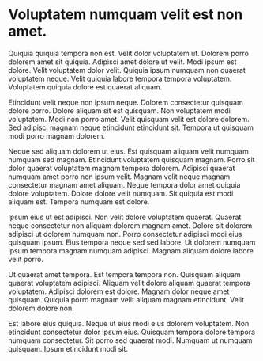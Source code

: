 # Voluptatem numquam velit est non amet.

Quiquia quiquia tempora non est. Velit dolor voluptatem ut. Dolorem porro dolorem amet sit quiquia. Adipisci amet dolore ut velit. Modi ipsum est dolore. Velit voluptatem dolor velit. Quiquia ipsum numquam non quaerat voluptatem neque. Velit quiquia labore tempora tempora voluptatem. Voluptatem quiquia dolore est quaerat aliquam.

Etincidunt velit neque non ipsum neque. Dolorem consectetur quisquam dolore porro. Dolore aliquam sit est quisquam. Non voluptatem modi voluptatem. Modi non porro amet. Velit quisquam velit est dolore dolorem. Sed adipisci magnam neque etincidunt etincidunt sit. Tempora ut quisquam modi porro magnam dolorem.

Neque sed aliquam dolorem ut eius. Est quisquam aliquam velit numquam numquam sed magnam. Etincidunt voluptatem quisquam magnam. Porro sit dolor quaerat voluptatem magnam tempora dolorem. Adipisci quaerat numquam amet porro non ipsum velit. Magnam velit neque magnam consectetur magnam amet aliquam. Neque tempora dolor amet quiquia dolore voluptatem. Dolore dolore velit numquam. Sit quiquia est modi aliquam est. Tempora numquam est dolore.

Ipsum eius ut est adipisci. Non velit dolore voluptatem quaerat. Quaerat neque consectetur non aliquam dolorem magnam amet. Dolore sit dolorem adipisci ut dolorem numquam non. Porro consectetur adipisci modi eius quisquam ipsum. Eius tempora neque sed sed labore. Ut dolorem numquam ipsum tempora magnam numquam adipisci. Magnam aliquam dolore labore velit porro.

Ut quaerat amet tempora. Est tempora tempora non. Quisquam aliquam quaerat voluptatem adipisci. Aliquam velit dolore aliquam quaerat tempora voluptatem. Adipisci dolorem est dolore. Magnam dolor neque amet quisquam. Quiquia porro magnam velit aliquam magnam etincidunt. Velit dolorem dolore non.

Est labore eius quiquia. Neque ut eius modi eius dolorem voluptatem. Non etincidunt consectetur dolor ipsum eius. Quisquam tempora dolore tempora numquam consectetur. Sit porro sed quaerat modi. Numquam ut numquam quisquam. Ipsum etincidunt modi sit.

